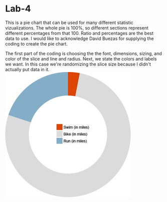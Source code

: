 # Lab-4
This is a pie chart that can be used for many different statistic vizualizations. The whole pie is 100%, so different sections represent different percentages from that 100. Ratio and percentages are the best data to use. I would like to acknowledge David Buezas for supplying the coding to create the pie chart. 

The first part of the coding is choosing the the font, dimensions, sizing, and color of the slice and line and radius.
Next, we state the colors and labels we want. In this case we're randomizing the slice size because I didn't actually put data in it.
![Alt text](/img/image.jpg)
